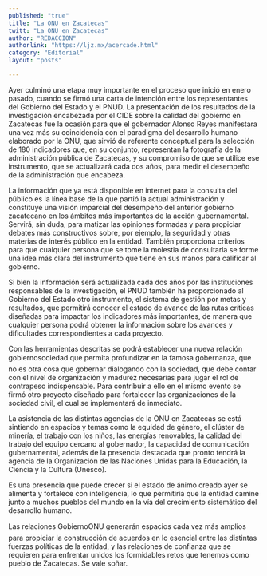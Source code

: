 ```yaml
---
published: "true"
title: "La ONU en Zacatecas"
twitt: "La ONU en Zacatecas"
author: "REDACCION"
authorlink: "https://ljz.mx/acercade.html"
category: "Editorial"
layout: "posts"

---
```



  Ayer culminó una etapa muy importante en el proceso que inició en enero pasado, cuando se firmó una carta de intención entre los representantes del Gobierno del Estado y el PNUD. La presentación de los resultados de la investigación encabezada por el CIDE sobre la calidad del gobierno en Zacatecas fue la ocasión para que el gobernador Alonso Reyes manifestara una vez más su coincidencia con el paradigma del desarrollo humano elaborado por la ONU, que sirvió de referente conceptual para la selección de 180 indicadores que, en su conjunto, representan la fotografía de la administración pública de Zacatecas, y su compromiso de que se utilice ese instrumento, que se actualizará cada dos años, para medir el desempeño de la administración que encabeza.



  La información que ya está disponible en internet para la consulta del público es la línea base de la que partió la actual administración y constituye una visión imparcial del desempeño del anterior gobierno zacatecano en los ámbitos más importantes de la acción gubernamental. Servirá, sin duda, para matizar las opiniones formadas y para propiciar debates más constructivos sobre, por ejemplo, la seguridad y otras materias de interés público en la entidad. También proporciona criterios para que cualquier persona que se tome la molestia de consultarla se forme una idea más clara del instrumento que tiene en sus manos para calificar al gobierno.



  Si bien la información será actualizada cada dos años por las instituciones responsables de la investigación, el PNUD también ha proporcionado al Gobierno del Estado otro instrumento, el sistema de gestión por metas y resultados, que permitirá conocer el estado de avance de las rutas críticas diseñadas para impactar los indicadores más importantes, de manera que cualquier persona podrá obtener la información sobre los avances y dificultades correspondientes a cada proyecto.



  Con las herramientas descritas se podrá establecer una nueva relación gobiernosociedad que permita profundizar en la famosa gobernanza, que no es otra cosa que gobernar dialogando con la sociedad, que debe contar con el nivel de organización y madurez necesarias para jugar el rol de contrapeso indispensable. Para contribuir a ello en el mismo evento se firmó otro proyecto diseñado para fortalecer las organizaciones de la sociedad civil, el cual se implementará de inmediato.



  La asistencia de las distintas agencias de la ONU en Zacatecas se está sintiendo en espacios y temas como la equidad de género, el clúster de minería, el trabajo con los niños, las energías renovables, la calidad del trabajo del equipo cercano al gobernador, la capacidad de comunicación gubernamental, además de la presencia destacada que pronto tendrá la agencia de la Organización de las Naciones Unidas para la Educación, la Ciencia y la Cultura (Unesco).



  Es una presencia que puede crecer si el estado de ánimo creado ayer se alimenta y fortalece con inteligencia, lo que permitiría que la entidad camine junto a muchos pueblos del mundo en la vía del crecimiento sistemático del desarrollo humano.



  Las relaciones GobiernoONU generarán espacios cada vez más amplios para propiciar la construcción de acuerdos en lo esencial entre las distintas fuerzas políticas de la entidad, y las relaciones de confianza que se requieren para enfrentar unidos los formidables retos que tenemos como pueblo de Zacatecas. Se vale soñar.

